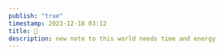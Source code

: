 ```yaml
---
publish: "true"
timestamp: 2023-12-18 03:12
title: 🥚
description: new note to this world needs time and energy
---
```

